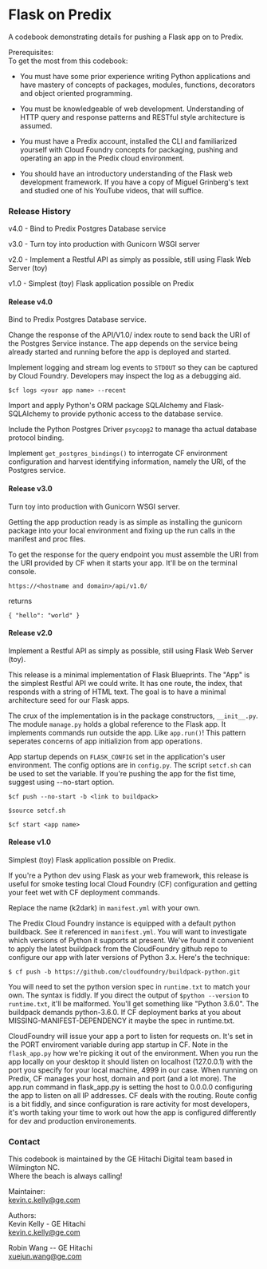 # Flask on Predix
A codebook demonstrating details for pushing a Flask app on to Predix.

Prerequisites: \
To get the most from this codebook:

- You must have some prior experience writing Python applications and have mastery of
concepts of packages, modules, functions, decorators and object oriented programming.

- You must be knowledgeable of web development. Understanding of HTTP query and response
patterns and RESTful style architecture is assumed. 

- You must have a Predix account, installed the CLI and familiarized yourself with 
Cloud Foundry concepts for packaging, pushing and operating an app in the Predix cloud
environment. 

- You should have an introductory understanding of 
the Flask web development framework. If you have a copy of Miguel Grinberg's text and
studied one of his YouTube videos, that will suffice.  

### Release History

v4.0 - Bind to Predix Postgres Database service

v3.0 - Turn toy into production with Gunicorn WSGI server

v2.0 - Implement a Restful API as simply as possible, still using Flask Web Server (toy)

v1.0 - Simplest (toy) Flask application possible on Predix

#### Release v4.0
Bind to Predix Postgres Database service.

Change the response of the API/V1.0/ index route to send back the
URI of the Postgres Service instance. The app depends on the service
being already started and running before the app is deployed and started.

Implement logging and stream log events to `STDOUT` so they can be captured by
Cloud Foundry.  Developers may inspect the log as a debugging aid.

`$cf logs <your app name> --recent`
  
Import and apply Python's ORM package SQLAlchemy and Flask-SQLAlchemy to 
provide pythonic access to the database service.

Include the Python Postgres Driver `psycopg2` to manage tha actual database 
protocol binding.

Implement `get_postgres_bindings()` to interrogate CF environment 
configuration and harvest identifying information, namely the 
URI, of the Postgres service. 

#### Release v3.0
Turn toy into production with Gunicorn WSGI server.

Getting the app production ready is as simple as installing the gunicorn
package into your local environment and fixing up the run calls in the
manifest and proc files.

To get the response for the query endpoint you must assemble 
the URI from the URI provided by CF when it starts your app. It'll
be on the terminal console.

`https://<hostname and domain>/api/v1.0/` 

returns

`{
  "hello": "world"
}`

#### Release v2.0
Implement a Restful API as simply as possible, still using Flask Web Server (toy).

This release is a minimal implementation of Flask Blueprints. The "App" is the
simplest Restful API we could write. It has one route, the index, that responds
with a string of HTML text.  The goal is to have a minimal architecture seed for
our Flask apps.

The crux of the implementation is in the package constructors, `__init__.py`.
The module `manage.py` holds a global reference to the Flask app. It implements commands run
outside the app. Like `app.run()`!  This pattern seperates concerns of app initializion
from app operations.

App startup depends on `FLASK_CONFIG` set in the application's user environment.
The config options are in `config.py`. The script `setcf.sh` can be used to set the variable. If you're pushing the app
for the fist time, suggest using --no-start option.

`$cf push --no-start -b <link to buildpack>`

`$source setcf.sh`

`$cf start <app name>`

#### Release v1.0
Simplest (toy) Flask application possible on Predix.

If you're a Python dev using Flask as your web framework, this release is useful for smoke testing local Cloud Foundry (CF) configuration 
and getting your feet wet with CF deployment commands.

Replace the name (k2dark) in `manifest.yml` with your own.

The Predix Cloud Foundry instance is equipped with a default
python buildback. See it referenced in `manifest.yml`. 
You will want to investigate which versions
of Python it supports at present. We've found it convenient to 
apply the latest buildpack from the CloudFoundry github repo
to configure our app with later versions of Python 3.x.
Here's the technique:

`$ cf push -b https://github.com/cloudfoundry/buildpack-python.git`

You will need to set the python version spec in `runtime.txt` to match your own. 
The syntax is fiddly. If you direct the output of `$python --version` to `runtime.txt`, it'll be malformed. 
You'll get something like "Python 3.6.0". The buildpack demands
python-3.6.0. If CF deployment barks at you about MISSING-MANIFEST-DEPENDENCY 
it maybe the spec in runtime.txt.

CloudFoundry will issue your app a port to listen for requests on.
It's set in the PORT enviroment variable during app startup in CF.
Note in the `flask_app.py` how we're picking it out of the environment. When you
run the app locally on your desktop it should listen on localhost (127.0.0.1)
with the port you specify for your local machine, 4999 in our case. When running on
Predix, CF manages your host, domain and port (and a lot more).
The app.run command in flask_app.py is setting the host to 0.0.0.0 configuring the app
to listen on all IP addresses. CF deals with the routing. Route config is a bit fiddly, and since
configuration is rare activity for most developers, it's worth taking your time 
to work out how the app is configured differently for dev and production environements.

### Contact
This codebook is maintained by the GE Hitachi Digital team based in Wilmington NC.  
Where the beach is always calling!

Maintainer: \
kevin.c.kelly@ge.com

Authors:\
Kevin Kelly - GE Hitachi\
kevin.c.kelly@ge.com

Robin Wang -- GE Hitachi\
xuejun.wang@ge.com
